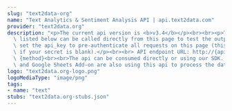 ```yaml
---
slug: "text2data-org"
name: "Text Analytics & Sentiment Analysis API | api.text2data.com"
provider: "text2data.org"
description: "<p>The current api version is <b>v3.4</b></p><br><br><p>The api methods\
  \ listed below can be called directly from this page to test the output. You might\
  \ set the api_key to pre-authenticate all requests on this page (this will work\
  \ if your secret is blank).</p><br><br> API endpoint URL: http://{apiName}.text2data.com/v3/\
  \ {method}<br><br>The api can be consumed directly or using our SDK. Our Excel Add-In\
  \ and Google Sheets Add-on are also using this api to process the data."
logo: "text2data.org-logo.png"
logoMediaType: "image/png"
tags:
- name: "text"
stubs: "text2data.org-stubs.json"
---
```

